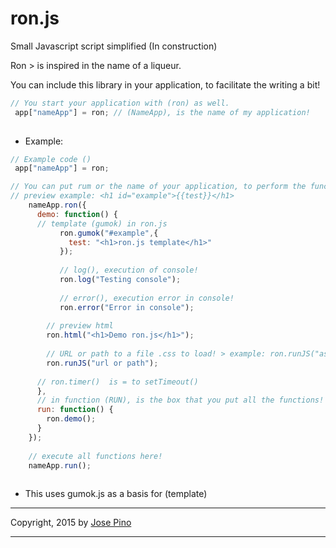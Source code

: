 ron.js
======

Small Javascript script simplified (In construction)

Ron > is inspired in the name of a liqueur.

You can include this library in your application, to facilitate the writing a bit!

```js
// You start your application with (ron) as well.
 app["nameApp"] = ron; // (NameApp), is the name of my application!
 
 ```
 
* Example:

```js
// Example code ()
 app["nameApp"] = ron;

// You can put rum or the name of your application, to perform the functions that are available in (ron)
// preview example: <h1 id="example">{{test}}</h1>
    nameApp.ron({
      demo: function() {
      // template (gumok) in ron.js
           ron.gumok("#example",{
             test: "<h1>ron.js template</h1>"
           });
           
           // log(), execution of console!
           ron.log("Testing console");
           
           // error(), execution error in console! 
           ron.error("Error in console");
           
        // preview html
        ron.html("<h1>Demo ron.js</h1>");
        
        // URL or path to a file .css to load! > example: ron.runJS("assets/css/styles.css");
        ron.runJS("url or path");
        
      // ron.timer()  is = to setTimeout()
      },
      // in function (RUN), is the box that you put all the functions!
      run: function() {
        ron.demo(); 
      }
    });
    
    // execute all functions here!
    nameApp.run();
    
```
* This uses gumok.js as a basis for (template)

-------------

Copyright, 2015 by [Jose Pino](http://twitter.com/jofpin)

-------------
